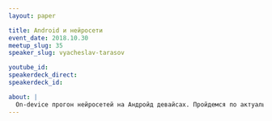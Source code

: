 ```yaml
---
layout: paper

title: Android и нейросети
event_date: 2018.10.30
meetup_slug: 35
speaker_slug: vyacheslav-tarasov

youtube_id:
speakerdeck_direct:
speakerdeck_id:

about: |
  On-device прогон нейросетей на Андройд девайсах. Пройдемся по актуальным сдкашкам и текущим тенденциям в этой сфере. ЦПУ и ГПУ вычисления на Android. Запустим сетки под Tensorflow (цпу), SNPE от Qualcomm , MACE от Mi, HaAi от Huawei. Определим оптимальную точку входа для создания своего приложения с использованием нейронок с максимальным охватом рынка мобильных приложений. Доклад рассчитан на начинающих Андройд разработчиков кто решил в своем ПО использовать обученные нейросети.
---
```

